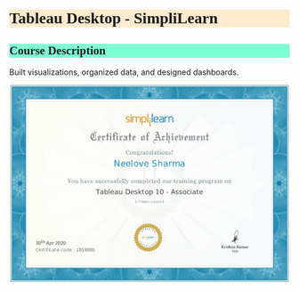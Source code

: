 <h1 style="background-color:BlanchedAlmond;font-family:Candara;">Tableau Desktop - SimpliLearn</h1>

<h2 style="background-color:Aquamarine;font-family:Candara;">Course Description</h2>

Built visualizations, organized data, and designed dashboards.


<img src="/images/TDSL.jpg?raw=true"/>
